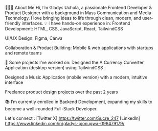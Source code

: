 👩🏽‍💻 About Me
Hi, I’m Gladys Uchola, a passionate Frontend Developer & Product Designer with a background in Mass Communication and Media Technology. I love bringing ideas to life through clean, modern, and user-friendly interfaces.
💡 I have hands-on experience in:
Frontend Development: HTML, CSS, JavaScript, React, TailwindCSS


UI/UX Design: Figma, Canva


Collaboration & Product Building: Mobile & web applications with startups and remote teams


🚀 Some projects I’ve worked on:
Designed the A Currency Converter Application (desktop version) using TailwindCSS 




Designed a Music Application (mobile version) with a modern, intuitive interface


Freelance product design projects over the past 2 years


📚 I’m currently enrolled in Backend Development, expanding my skills to become a well-rounded Full-Stack Developer.


Let's connect : [Twitter X] https://twitter.com/Sucre_247
                [LinkedIn]  https://www.linkedin.com/in/gladys-ojonugwa-098479179/

